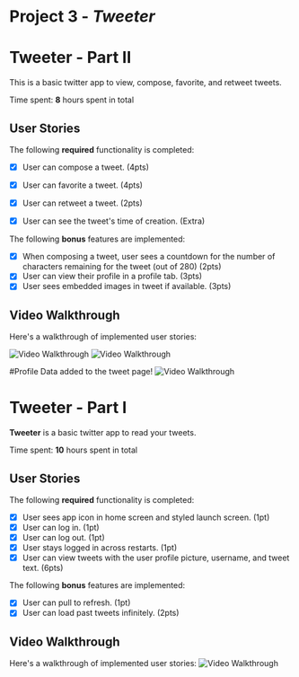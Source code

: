# Project 3 - *Tweeter*

# Tweeter - Part II

This is a basic twitter app to view, compose, favorite, and retweet tweets.

Time spent: **8** hours spent in total

## User Stories

The following **required** functionality is completed:

- [x] User can compose a tweet. (4pts)
- [x] User can favorite a tweet. (4pts)
- [x] User can retweet a tweet. (2pts)

- [x] User can see the tweet's time of creation. (Extra)

The following **bonus** features are implemented:

- [x] When composing a tweet, user sees a countdown for the number of characters remaining for the tweet (out of 280) (2pts)
- [x] User can view their profile in a profile tab. (3pts)
- [x] User sees embedded images in tweet if available. (3pts)

## Video Walkthrough

Here's a walkthrough of implemented user stories:

<img src='http://g.recordit.co/znQZR7ReQF.gif' title='Video Walkthrough' width='' alt='Video Walkthrough' />
<img src='http://g.recordit.co/StHxfVpcHK.gif' title='Video Walkthrough' width='' alt='Video Walkthrough' />

#Profile Data added to the tweet page!
<img src='http://g.recordit.co/Wb5cUJXfzD.gif' title='Video Walkthrough' width='' alt='Video Walkthrough' />



# Tweeter - Part I

**Tweeter** is a basic twitter app to read your tweets.

Time spent: **10** hours spent in total

## User Stories

The following **required** functionality is completed:

- [x] User sees app icon in home screen and styled launch screen. (1pt)
- [x] User can log in. (1pt)
- [x] User can log out. (1pt)
- [x] User stays logged in across restarts. (1pt)
- [x] User can view tweets with the user profile picture, username, and tweet text. (6pts)

The following **bonus** features are implemented:

- [x] User can pull to refresh. (1pt)
- [x] User can load past tweets infinitely. (2pts)

## Video Walkthrough

Here's a walkthrough of implemented user stories:
<img src='http://g.recordit.co/S57LTIt5ii.gif' title='Video Walkthrough' width='' alt='Video Walkthrough' />

